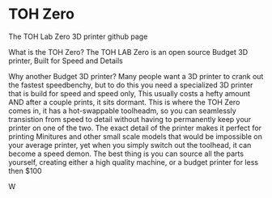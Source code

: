 # TOH Zero
The TOH Lab Zero 3D printer github page

What is the TOH Zero?
The TOH LAB Zero is an open source Budget 3D printer, Built for Speed and Details

Why another Budget 3D printer?
Many people want a 3D printer to crank out the fastest speedbenchy, but to do this you need a specialized 3D printer that is build for speed and speed only, This usually costs a hefty amount AND after a couple prints, it sits dormant. This is where the TOH Zero comes in, it has a hot-swappable toolheadm, so you can seamlessly transistion from speed to detail without having to permanently keep your printer on one of the two. The exact detail of the printer makes it perfect for printing Minitures and other small scale models that would be impossible on your average printer, yet when you simply switch out the toolhead, it can become a speed demon. The best thing is you can source all the parts yourself, creating either a high quality machine, or a budget printer for less then $100

W
